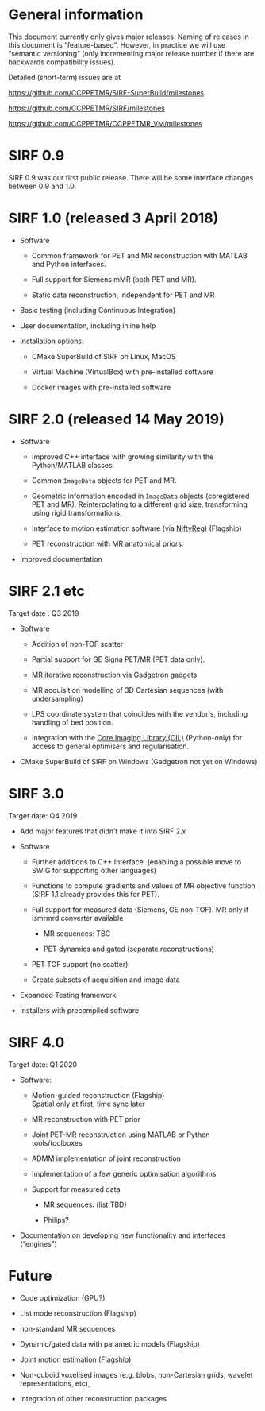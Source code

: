 # General information

This document currently only gives major releases. Naming of releases in
this document is “feature-based”. However, in practice we will use
“semantic versioning” (only incrementing major release number if there
are backwards compatibility issues).

Detailed (short-term) issues are at

<https://github.com/CCPPETMR/SIRF-SuperBuild/milestones>

<https://github.com/CCPPETMR/SIRF/milestones>

<https://github.com/CCPPETMR/CCPPETMR_VM/milestones>

# SIRF 0.9

SIRF 0.9 was our first public release. There will be some interface
changes between 0.9 and 1.0.

# SIRF 1.0 (released 3 April 2018)

  - Software
    
      - Common framework for PET and MR reconstruction with MATLAB and
        Python interfaces.
    
      - Full support for Siemens mMR (both PET and MR).
    
      - Static data reconstruction, independent for PET and MR

  - Basic testing (including Continuous Integration)

  - User documentation, including inline help

  - Installation options:
    
      - CMake SuperBuild of SIRF on Linux, MacOS
    
      - Virtual Machine (VirtualBox) with pre-installed software
    
      - Docker images with pre-installed software

# SIRF 2.0 (released 14 May 2019)

  - Software

      - Improved C++ interface with growing similarity with the Python/MATLAB classes.
      
      - Common `ImageData` objects for PET and MR.

      - Geometric information encoded in `ImageData` objects (coregistered PET
        and MR). Reinterpolating to a different grid size, transforming
        using rigid transformations.
    
      - Interface to motion estimation software (via [NiftyReg](http://cmictig.cs.ucl.ac.uk/wiki/index.php/NiftyReg)) (Flagship)

      - PET reconstruction with MR anatomical priors.
      
  - Improved documentation


# SIRF 2.1 etc

Target date : Q3 2019

  - Software

      - Addition of non-TOF scatter
    
      - Partial support for GE Signa PET/MR (PET data only).

      - MR iterative reconstruction via Gadgetron gadgets
      
      - MR acquisition modelling of 3D Cartesian sequences (with undersampling)
      
      - LPS coordinate system that coincides with the vendor's, including handling of bed position.
      
      - Integration with the [Core Imaging Library (CIL)](https://github.com/vais-ral/CCPi-Framework) (Python-only) for access to general optimisers and regularisation.


  - CMake SuperBuild of SIRF on Windows (Gadgetron not yet on Windows)

# SIRF 3.0

Target date: Q4 2019

  - Add major features that didn’t make it into SIRF 2.x

  - Software
    
      - Further additions to C++ Interface. (enabling a possible move to SWIG for supporting
        other languages)

      - Functions to compute gradients and values of MR objective function (SIRF 1.1 already provides this for PET).
         
      - Full support for measured data (Siemens, GE non-TOF). MR only if
        ismrmrd converter available
        
          - MR sequences: TBC
        
          - PET dynamics and gated (separate reconstructions)
    
      - PET TOF support (no scatter)
    
      - Create subsets of acquisition and image data
      
  - Expanded Testing framework

  - Installers with precompiled software

# SIRF 4.0

Target date: Q1 2020

  - Software:
    
      - Motion-guided reconstruction (Flagship)  
        Spatial only at first, time sync later
        
      - MR reconstruction with PET prior
    
      - Joint PET-MR reconstruction using MATLAB or Python
        tools/toolboxes
    
      - ADMM implementation of joint reconstruction
    
      - Implementation of a few generic optimisation algorithms
    
      - Support for measured data
        
          - MR sequences: (list TBD)
        
          - Philips?

  - Documentation on developing new functionality and interfaces
    (“engines”)

# Future

  - Code optimization (GPU?)

  - List mode reconstruction (Flagship)

  - non-standard MR sequences

  - Dynamic/gated data with parametric models (Flagship)

  - Joint motion estimation (Flagship)

  - Non-cuboid voxelised images (e.g. blobs, non-Cartesian grids,
    wavelet representations, etc),

  - Integration of other reconstruction packages
